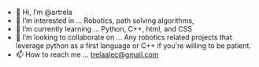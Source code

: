 - 👋 Hi, I’m @artrela
- 👀 I’m interested in ...
Robotics, path solving algorithms, 
- 🌱 I’m currently learning ...
Python, C++, html, and CSS
- 💞️ I’m looking to collaborate on ...
Any robotics related projects that leverage python as a first language or C++ if you're willing to be patient.
- 📫 How to reach me ...
trelaalec@gmail.com


